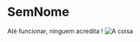 # SemNome
Até funcionar, ninguem acredita !
![A coisa](http://www.gluon.com.br/blog/wp-content/uploads/2008/06/lrg_flying_whirigig.jpg)


